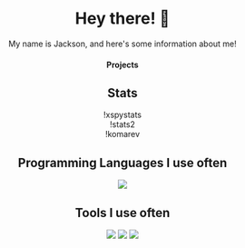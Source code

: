 <h1 align="center"> Hey there! 👋</h1> 
<div align="center">
My name is Jackson, and here's some information about me!
<h4 align="center">Projects</h3>
<h2 align="center">Stats</h1>
<div align="center">

!xspystats
<br/>
!stats2
<br/>
!komarev
</div>
<h2 align="center">Programming Languages I use often</h2>
<div align="center">
<img src="https://img.shields.io/badge/HTML5-E34F26?style=for-the-badge&logo=html5&logoColor=white">
</div>
<h2 align="center">Tools I use often</h2>
<div align="center">


<img src="https://img.shields.io/badge/VSCode-0078D4?style=for-the-badge&logo=visual%20studio%20code&logoColor=white">
<img src="https://img.shields.io/badge/Visual_Studio-5C2D91?style=for-the-badge&logo=visual%20studio&logoColor=white">
<img src="https://img.shields.io/badge/Google_chrome-4285F4?style=for-the-badge&logo=Google-chrome&logoColor=white">
</div>
